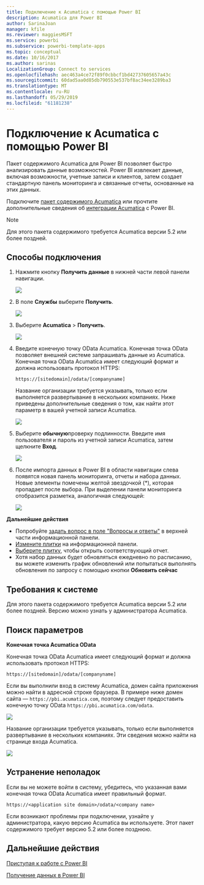```yaml
---
title: Подключение к Acumatica с помощью Power BI
description: Acumatica для Power BI
author: SarinaJoan
manager: kfile
ms.reviewer: maggiesMSFT
ms.service: powerbi
ms.subservice: powerbi-template-apps
ms.topic: conceptual
ms.date: 10/16/2017
ms.author: sarinas
LocalizationGroup: Connect to services
ms.openlocfilehash: aec463a4ce72f89f0cbbcf1bd42737605657a43c
ms.sourcegitcommit: 60dad5aa0d85db790553e537bf8ac34ee3289ba3
ms.translationtype: MT
ms.contentlocale: ru-RU
ms.lasthandoff: 05/29/2019
ms.locfileid: "61181238"
---
```

# <a name="connect-to-acumatica-with-power-bi"></a>Подключение к Acumatica с помощью Power BI
Пакет содержимого Acumatica для Power BI позволяет быстро анализировать данные возможностей. Power BI извлекает данные, включая возможности, учетные записи и клиентов, затем создает стандартную панель мониторинга и связанные отчеты, основанные на этих данных.

Подключите [пакет содержимого Acumatica](https://app.powerbi.com/getdata/services/acumatica) или прочтите дополнительные сведения об [интеграции Acumatica](https://powerbi.microsoft.com/integrations/acumatica) с Power BI.

>[!NOTE]
>Для этого пакета содержимого требуется Acumatica версии 5.2 или более поздней.

## <a name="how-to-connect"></a>Способы подключения
1. Нажмите кнопку **Получить данные** в нижней части левой панели навигации.
   
   ![](media/service-connect-to-acumatica/getdata3.png)
2. В поле **Службы** выберите **Получить**.
   
   ![](media/service-connect-to-acumatica/getdata2.png)
3. Выберите **Acumatica** \> **Получить**.
   
   ![](media/service-connect-to-acumatica/acumatica.png)
4. Введите конечную точку OData Acumatica. Конечная точка OData позволяет внешней системе запрашивать данные из Acumatica. Конечная точка OData Acumatica имеет следующий формат и должна использовать протокол HTTPS:
   
     `https://[sitedomain]/odata/[companyname]`
   
   Название организации требуется указывать, только если выполняется развертывание в нескольких компаниях. Ниже приведены дополнительные сведения о том, как найти этот параметр в вашей учетной записи Acumatica.
   
   ![](media/service-connect-to-acumatica/parameters.png)
5. Выберите **обычную**проверку подлинности. Введите имя пользователя и пароль из учетной записи Acumatica, затем щелкните **Вход**.
   
    ![](media/service-connect-to-acumatica/creds2.png)
6. После импорта данных в Power BI в области навигации слева появятся новая панель мониторинга, отчеты и набора данных. Новые элементы помечены желтой звездочкой (\*), которая пропадает после выбора. При выделении панели мониторинга отобразится разметка, аналогичная следующей:
   
    ![](media/service-connect-to-acumatica/dashboard.png)

**Дальнейшие действия**

* Попробуйте [задать вопрос в поле "Вопросы и ответы"](consumer/end-user-q-and-a.md) в верхней части информационной панели.
* [Измените плитки](service-dashboard-edit-tile.md) на информационной панели.
* [Выберите плитку](consumer/end-user-tiles.md), чтобы открыть соответствующий отчет.
* Хотя набор данных будет обновляться ежедневно по расписанию, вы можете изменить график обновлений или попытаться выполнять обновления по запросу с помощью кнопки **Обновить сейчас**

## <a name="system-requirements"></a>Требования к системе
Для этого пакета содержимого требуется Acumatica версии 5.2 или более поздней. Версию можно узнать у администратора Acumatica.

## <a name="finding-parameters"></a>Поиск параметров
**Конечная точка Acumatica OData**

Конечная точка OData Acumatica имеет следующий формат и должна использовать протокол HTTPS:

    https://[sitedomain]/odata/[companyname]

Если вы выполнили вход в систему Acumatica, домен сайта приложения можно найти в адресной строке браузера. В примере ниже домен сайта — `https://pbi.acumatica.com`, поэтому следует предоставить конечную точку OData `https://pbi.acumatica.com/odata`.

 ![](media/service-connect-to-acumatica/url.png)

Название организации требуется указывать, только если выполняется развертывание в нескольких компаниях. Эти сведения можно найти на странице входа Acumatica.

![](media/service-connect-to-acumatica/signin2.png)

## <a name="troubleshooting"></a>Устранение неполадок
Если вы не можете войти в систему, убедитесь, что указанная вами конечная точка OData Acumatica имеет правильный формат.

    https://<application site domain>/odata/<company name>

Если возникают проблемы при подключении, узнайте у администратора, какую версию Acumatica вы используете. Этот пакет содержимого требует версию 5.2 или более позднюю.

## <a name="next-steps"></a>Дальнейшие действия
[Приступая к работе с Power BI](service-get-started.md)

[Получение данных в Power BI](service-get-data.md)

